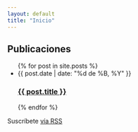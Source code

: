 ```yaml
---
layout: default
title: "Inicio"
---
```


<main class="page-content" aria-label="Content">
    <div class="wrapper">
      <div class="home">
        <h2 class="post-list-heading">Publicaciones</h2>
        <ul class="post-list">
        {% for post in site.posts %}
          <li>
            <span class="post-meta">{{ post.date | date: "%d de %B, %Y" }}</span>
            <h3>
              <a class="post-link" href="{{ post.url | relative_url }}">
                {{ post.title }}
              </a>
            </h3>
          </li>
        {% endfor %}
        </ul>
        <p class="rss-subscribe">Suscríbete <a href="{{ "/feed.xml" | relative_url }}">vía RSS</a></p>
      </div>
    </div>
  </main>
